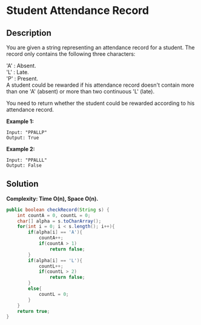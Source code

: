 # Student Attendance Record
## Description
You are given a string representing an attendance record for a student. The record only contains the following three characters:  

'A' : Absent.  
'L' : Late.  
'P' : Present.  
A student could be rewarded if his attendance record doesn't contain more than one 'A' (absent) or more than two continuous 'L' (late).  

You need to return whether the student could be rewarded according to his attendance record.  

**Example 1:**
```
Input: "PPALLP"
Output: True
```
**Example 2:**
```
Input: "PPALLL"
Output: False
```

## Solution
**Complexity: Time O(n), Space O(n).**
```java
public boolean checkRecord(String s) {
    int countA = 0, countL = 0;
    char[] alpha = s.toCharArray();
    for(int i = 0; i < s.length(); i++){
        if(alpha[i] == 'A'){
            countA++;
            if(countA > 1)
                return false;
        }
        if(alpha[i] == 'L'){
            countL++;
            if(countL > 2)
                return false;
        }
        else{
            countL = 0;
        }
    }
    return true;
}
```
